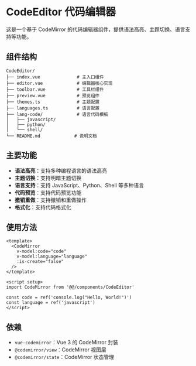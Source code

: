 # CodeEditor 代码编辑器

这是一个基于 CodeMirror 的代码编辑器组件，提供语法高亮、主题切换、语言支持等功能。

## 组件结构

```
CodeEditor/
├── index.vue              # 主入口组件
├── editor.vue             # 编辑器核心实现
├── toolbar.vue            # 工具栏组件
├── preview.vue            # 预览组件
├── themes.ts              # 主题配置
├── languages.ts           # 语言配置
├── lang-code/             # 语言代码模板
│   ├── javascript/
│   ├── python/
│   └── shell/
└── README.md             # 说明文档
```

## 主要功能

- **语法高亮**：支持多种编程语言的语法高亮
- **主题切换**：支持明暗主题切换
- **语言支持**：支持 JavaScript、Python、Shell 等多种语言
- **代码预览**：支持代码预览功能
- **撤销重做**：支持撤销和重做操作
- **格式化**：支持代码格式化

## 使用方法

```vue
<template>
  <CodeMirror
    v-model:code="code"
    v-model:language="language"
    :is-create="false"
  />
</template>

<script setup>
import CodeMirror from '@@/components/CodeEditor'

const code = ref('console.log("Hello, World!")')
const language = ref('javascript')
</script>
```

## 依赖

- `vue-codemirror`：Vue 3 的 CodeMirror 封装
- `@codemirror/view`：CodeMirror 视图层
- `@codemirror/state`：CodeMirror 状态管理